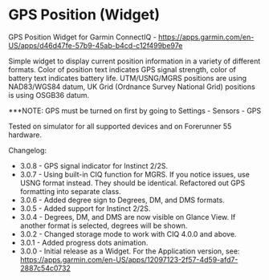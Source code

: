 # GPS Position (Widget)
GPS Position Widget for Garmin ConnectIQ - https://apps.garmin.com/en-US/apps/d46d47fe-57b9-45ab-b4cd-c12f499be97e

Simple widget to display current position information in a variety of different formats. Color of position text indicates GPS signal strength, color of battery text indicates battery life. UTM/USNG/MGRS positions are using NAD83/WGS84 datum, UK Grid (Ordnance Survey National Grid) positions is using OSGB36 datum.

***NOTE: GPS must be turned on first by going to Settings - Sensors - GPS

Tested on simulator for all supported devices and on Forerunner 55 hardware.

Changelog:
* 3.0.8 - GPS signal indicator for Instinct 2/2S.
* 3.0.7 - Using built-in CIQ function for MGRS. If you notice issues, use USNG format instead. They should be identical. Refactored out GPS formatting into separate class.
* 3.0.6 - Added degree sign to Degrees, DM, and DMS formats.
* 3.0.5 - Added support for Instinct 2/2S.
* 3.0.4 - Degrees, DM, and DMS are now visible on Glance View. If another format is selected, degrees will be shown.
* 3.0.2 - Changed storage mode to work with CIQ 4.0.0 and above.
* 3.0.1 - Added progress dots animation.
* 3.0.0 - Initial release as a Widget. For the Application version, see: https://apps.garmin.com/en-US/apps/12097123-2f57-4d59-afd7-2887c54c0732